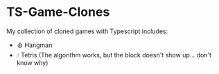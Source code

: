 # TS-Game-Clones
My collection of cloned games with Typescript includes:
- 🩸 Hangman
- 💧 Tetris (The algorithm works, but the block doesn't show up... don't know why)
